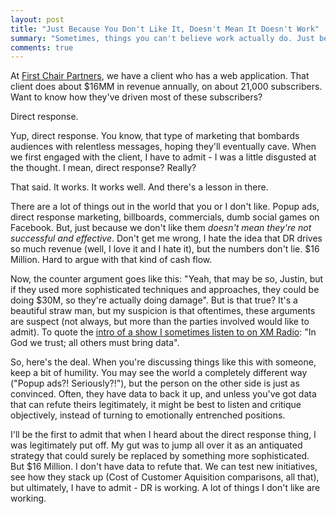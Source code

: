 ```yaml
---
layout: post
title: "Just Because You Don't Like It, Doesn't Mean It Doesn't Work"
summary: "Sometimes, things you can't believe work actually do. Just because you hate something doesn't mean it's not effective."
comments: true
---
```


At [First Chair Partners][fcp], we have a client who has a web application. That client does about $16MM in revenue annually, on about 21,000 subscribers. Want to know how they've driven most of these subscribers?

Direct response. 

Yup, direct response. You know, that type of marketing that bombards audiences with relentless messages, hoping they'll eventually cave. When we first engaged with the client, I have to admit - I was a little disgusted at the thought. I mean, direct response? Really?

That said. It works. It works well. And there's a lesson in there. 

There are a lot of things out in the world that you or I don't like. Popup ads, direct response marketing, billboards, commercials, dumb social games on Facebook. But, just because we don't like them _doesn't mean they're not successful and effective_. Don't get me wrong, I hate the idea that DR drives so much revenue (well, I love it and I hate it), but the numbers don't lie. $16 Million. Hard to argue with that kind of cash flow. 

Now, the counter argument goes like this: "Yeah, that may be so, Justin, but if they used more sophisticated techniques and approaches, they could be doing $30M, so they're actually doing damage". But is that true? It's a beautiful straw man, but my suspicion is that oftentimes, these arguments are suspect (not always, but more than the parties involved would like to admit). To quote the [intro of a show I sometimes listen to on XM Radio][xmshow]: "In God we trust; all others must bring data".

So, here's the deal. When you're discussing things like this with someone, keep a bit of humility. You may see the world a completely different way ("Popup ads?! Seriously?!"), but the person on the other side is just as convinced. Often, they have data to back it up, and unless you've got data that can refute theirs legitimately, it might be best to listen and critique objectively, instead of turning to emotionally entrenched positions. 

I'll be the first to admit that when I heard about the direct response thing, I was legitimately put off. My gut was to jump all over it as an antiquated strategy that could surely be replaced by something more sophisticated. But $16 Million. I don't have data to refute that. We can test new initiatives, see how they stack up (Cost of Customer Aquisition comparisons, all that), but ultimately, I have to admit - DR is working. A lot of things I don't like are working.  

[xmshow]:https://businessradio.wharton.upenn.edu/programs/wharton-moneyball
[fcp]:http://firstchairpartners.com

